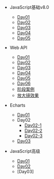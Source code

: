 - JavaScript基础v8.0
  - [Day01](./Work/JavaScript%E5%9F%BA%E7%A1%80v8.0/JavaScript%20%E5%9F%BA%E7%A1%80%E7%AC%AC%E4%B8%80%E5%A4%A9%20%E5%9F%BA%E7%A1%80%E8%AF%AD%E6%B3%95.md)
  - [Day02](./Work/JavaScript%E5%9F%BA%E7%A1%80v8.0/JavaScript%20%E5%9F%BA%E7%A1%80%E7%AC%AC%E4%BA%8C%E5%A4%A9%20%E6%B5%81%E7%A8%8B%E6%8E%A7%E5%88%B6.md)
  - [Day03](./Work/JavaScript%E5%9F%BA%E7%A1%80v8.0/JavaScript%20%E5%9F%BA%E7%A1%80%E7%AC%AC%E4%B8%89%E5%A4%A9%20%E6%95%B0%E7%BB%84.md)
  - [Day04](./Work/JavaScript%E5%9F%BA%E7%A1%80v8.0/JavaScript%20%E5%9F%BA%E7%A1%80%E7%AC%AC%E5%9B%9B%E5%A4%A9%20%E5%87%BD%E6%95%B0.md)
  - [Day05](./Work/JavaScript%E5%9F%BA%E7%A1%80v8.0/JavaScript%20%E5%9F%BA%E7%A1%80%E7%AC%AC%E4%BA%94%E5%A4%A9%20%E5%AF%B9%E8%B1%A1.md)
  
- Web API
  - [Day01](./Work/Web-API/Web%20APIs%20%E7%AC%AC%E4%B8%80%E5%A4%A9%20Dom%E8%8E%B7%E5%8F%96%26%E5%B1%9E%E6%80%A7%E6%93%8D%E4%BD%9C.md)
  - [Day02](./Work/Web-API/Web%20APIs%20%E7%AC%AC%E4%BA%8C%E5%A4%A9%20Dom%E4%BA%8B%E4%BB%B6%E5%9F%BA%E7%A1%80.md)
  - [Day03](./Work/Web-API/Web%20APIs%20%E7%AC%AC%E4%B8%89%E5%A4%A9%20Dom%E4%BA%8B%E4%BB%B6%E8%BF%9B%E9%98%B6.md)
  - [Day04](./Work/Web-API/Web%20APIs%20%E7%AC%AC%E5%9B%9B%E5%A4%A9%20Dom%E8%8A%82%E7%82%B9%26%E7%A7%BB%E5%8A%A8%E7%AB%AF%E6%BB%91%E5%8A%A8.md)
  - [Day05](./Work/Web-API/Web%20APIs%20%E7%AC%AC%E4%BA%94%E5%A4%A9%20Bom%E6%93%8D%E4%BD%9C.md)
  - [Day06](./Work/Web-API/Web%20APIs%20%E7%AC%AC%E5%85%AD%E5%A4%A9%20%E6%AD%A3%E5%88%99%26%E9%98%B6%E6%AE%B5%E6%A1%88%E4%BE%8B.md)
  - [阶段案例](./Work/Web-API/阶段案例（小兔鲜）.md)
  - [放大镜效果](./Work/Web-API/放大镜效果.md)

- Echarts
  - [Day01](./Work/Echarts/01%20%E7%AC%94%E8%AE%B0/01-echarts.md)
  - Day02
    - [Day02-1](./Work/Echarts/02%20笔记/01%20Github访问.md)
    - [Day02-2](./Work/Echarts/02%20%E7%AC%94%E8%AE%B0/02%20%E7%BD%91%E7%BB%9C%E5%90%8D%E8%AF%8D%20DNS%E8%A7%A3%E6%9E%90%E7%AD%89.md)
    - [Day02-3](./Work/Echarts/02%20%E7%AC%94%E8%AE%B0/02-echarts.md)
  - [Day03](./Work/Echarts/03%20笔记/Echarts.md)

- JavaScript高级
  - [Day01](./Work/JavaScript%E9%AB%98%E7%BA%A7/JavaScript%E9%AB%98%E7%BA%A7%E7%AC%AC%E4%B8%80%E5%A4%A9%E4%BD%9C%E7%94%A8%E5%9F%9F%26%E8%A7%A3%E6%9E%84%26%E7%AE%AD%E5%A4%B4%E5%87%BD%E6%95%B0.md)
  - [Day02](./Work/JavaScript%E9%AB%98%E7%BA%A7/JavaScript%20%E8%BF%9B%E9%98%B6%E7%AC%AC%E4%BA%8C%E5%A4%A9%20%E6%9E%84%E9%80%A0%E5%87%BD%E6%95%B0%26%E6%95%B0%E6%8D%AE%E5%B8%B8%E7%94%A8%E5%87%BD%E6%95%B0.md)
  - [Day03]